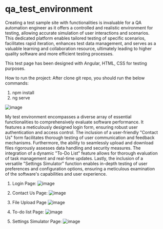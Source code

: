 # qa_test_environment
Creating a test sample site with functionalities is invaluable for a QA automation engineer as it offers a controlled and realistic environment for testing, allowing accurate simulation of user interactions and scenarios. This dedicated platform enables tailored testing of specific scenarios, facilitates rapid iteration, enhances test data management, and serves as a valuable learning and collaboration resource, ultimately leading to higher quality software and more efficient testing processes.

This test page has been designed with Angular, HTML, CSS for testing purposes.

How to run the project:
After clone git repo, you should run the below commands:

1) npm install
2) ng serve

![image](https://github.com/Papadopge/qa_test_environment/assets/59335594/ede35423-9bd0-4a50-8801-9052ef865c07)

My test environment encompasses a diverse array of essential functionalities to comprehensively evaluate software performance. It features a meticulously designed login form, ensuring robust user authentication and access control. The inclusion of a user-friendly "Contact Us" form facilitates thorough testing of user communication and feedback mechanisms. Furthermore, the ability to seamlessly upload and download files rigorously assesses data handling and security measures. The integration of a dynamic "To-Do List" feature allows for thorough evaluation of task management and real-time updates. Lastly, the inclusion of a versatile "Settings Simulator" function enables in-depth testing of user preferences and configuration options, ensuring a meticulous examination of the software's capabilities and user experience.

1) Login Page:
![image](https://github.com/Papadopge/qa_test_environment/assets/59335594/7a4b1803-235d-4c5a-bd04-f3bdc9d832ec)

2) Contact Us Page:
![image](https://github.com/Papadopge/qa_test_environment/assets/59335594/1d6b27ed-9b16-41f5-a565-0e16134915d4)

3) File Upload Page
![image](https://github.com/Papadopge/qa_test_environment/assets/59335594/b6e61d5b-8f6e-41f8-877c-3395ee59a372)

4) To-do list Page:
![image](https://github.com/Papadopge/qa_test_environment/assets/59335594/d01e55f2-194a-44af-bd70-7325c8b82627)

5) Settings Simulator Page:
![image](https://github.com/Papadopge/qa_test_environment/assets/59335594/81f0ab4f-36de-4e73-90a5-b231f499c008)




